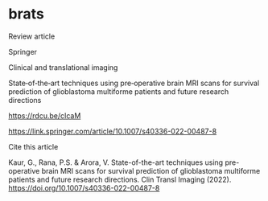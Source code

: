 # brats

Review article

Springer

Clinical and translational imaging

State‑of‑the‑art techniques using pre‑operative brain MRI scans for survival prediction of glioblastoma multiforme patients and future research directions

https://rdcu.be/cIcaM

https://link.springer.com/article/10.1007/s40336-022-00487-8

Cite this article

Kaur, G., Rana, P.S. & Arora, V. State-of-the-art techniques using pre-operative brain MRI scans for survival prediction of glioblastoma multiforme patients and future research directions. Clin Transl Imaging (2022). https://doi.org/10.1007/s40336-022-00487-8
